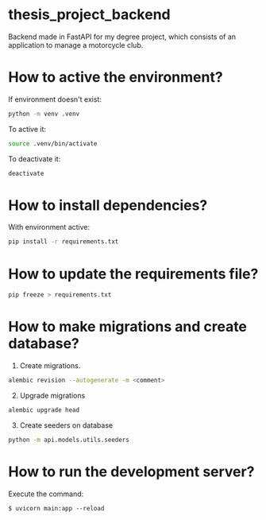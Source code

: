# thesis_project_backend
Backend made in FastAPI for my degree project, which consists of an application to manage a motorcycle club.

# How to active the environment?
If environment doesn't exist:
```bash
python -m venv .venv
```

To active it:
```bash
source .venv/bin/activate
```

To deactivate it:
```bash
deactivate
```

# How to install dependencies?
With environment active:
```bash
pip install -r requirements.txt
```

# How to update the requirements file?
```bash
pip freeze > requirements.txt
```

# How to make migrations and create database?
1. Create migrations.
```bash
alembic revision --autogenerate -m <comment>
```

2. Upgrade migrations
```bash
alembic upgrade head
```

3. Create seeders on database
```bash
python -m api.models.utils.seeders
```

# How to run the development server?
Execute the command:

```
$ uvicorn main:app --reload
```
